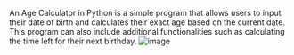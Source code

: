 An Age Calculator in Python is a simple program that allows users to input their date of birth and calculates their exact age based on the current date. This program can also include additional functionalities such as calculating the time left for their next birthday.
![image](https://github.com/user-attachments/assets/4f051f2b-d471-4981-bc54-7829128e9718)
